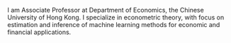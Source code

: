 I am Associate Professor at Department of Economics, the Chinese University of Hong Kong. I specialize in econometric theory, with focus on estimation and inference of machine learning methods for economic and financial applications.
